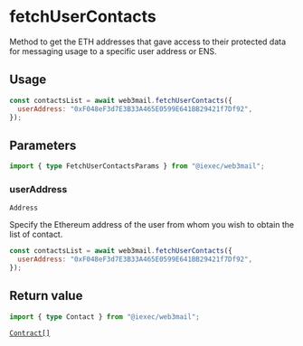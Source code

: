 # fetchUserContacts

Method to get the ETH addresses that gave access to their protected data for messaging usage to a specific user address or ENS.

## Usage

```js
const contactsList = await web3mail.fetchUserContacts({
  userAddress: "0xF048eF3d7E3B33A465E0599E641BB29421f7Df92",
});
```

## Parameters

```ts
import { type FetchUserContactsParams } from "@iexec/web3mail";
```

### userAddress

`Address`

Specify the Ethereum address of the user from whom you wish to obtain the list of contact.

```js
const contactsList = await web3mail.fetchUserContacts({
  userAddress: "0xF048eF3d7E3B33A465E0599E641BB29421f7Df92",
});
```

## Return value

```ts
import { type Contact } from "@iexec/web3mail";
```

[`Contract[]`](../glossary/types#contact)
